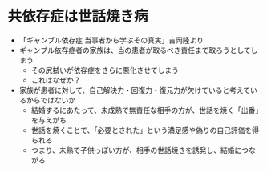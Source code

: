 # 共依存症は世話焼き病

- 「ギャンブル依存症 当事者から学ぶその真実」吉岡隆より
- ギャンブル依存症者の家族は、当の患者が取るべき責任まで取ろうとしてしまう
  - その尻拭いが依存症をさらに悪化させてしまう
  - これはなぜか？
- 家族が患者に対して、自己解決力・回復力・復元力が欠けていると考えているからではないか
  - 結婚するにあたって、未成熟で無責任な相手の方が、世話を焼く「出番」を与えがち
  - 世話を焼くことで、「必要とされた」という満足感や偽りの自己評価を得られる
  - つまり、未熟で子供っぽい方が、相手の世話焼きを誘発し、結婚につながる
